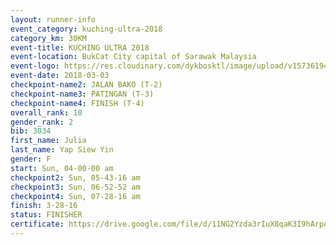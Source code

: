 ```yaml
--- 
layout: runner-info 
event_category: kuching-ultra-2018 
category_km: 30KM 
event-title: KUCHING ULTRA 2018 
event-location: BukCat City capital of Sarawak Malaysia 
event-logo: https://res.cloudinary.com/dykbosktl/image/upload/v1573619473/Logo/kuching-ultra-2018-logo_tlpvm5.png 
event-date: 2018-03-03 
checkpoint-name2: JALAN BAKO (T-2) 
checkpoint-name3: PATINGAN (T-3) 
checkpoint-name4: FINISH (T-4) 
overall_rank: 10
gender_rank: 2
bib: 3034
first_name: Julia
last_name: Yap Siew Yin
gender: F
start: Sun, 04-00-00 am
checkpoint2: Sun, 05-43-16 am
checkpoint3: Sun, 06-52-52 am
checkpoint4: Sun, 07-28-16 am
finish: 3-28-16
status: FINISHER
certificate: https://drive.google.com/file/d/11NG2Yzda3rIuX8qaK3I9hArpoeNz9bk/view?usp=sharing","CERTIFICATE")
--- 
```

